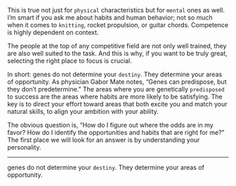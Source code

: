 This is true not just for `physical` characteristics but for `mental` ones
as well. I’m smart if you ask me about habits and human behavior; not
so much when it comes to `knitting`, rocket propulsion, or guitar
chords. Competence is highly dependent on context.

The people at the top of any competitive field are not only well
trained, they are also well suited to the task. And this is why, if you
want to be truly great, selecting the right place to focus is crucial.

In short: genes do not determine your `destiny`. They determine your
areas of opportunity. As physician Gabor Mate notes, “Genes can
predispose, but they don’t predetermine.” The areas where you are
genetically `predisposed` to success are the areas where habits are more
likely to be satisfying. The key is to direct your effort toward areas that
both excite you and match your natural skills, to align your ambition
with your ability.

The obvious question is, “How do I figure out where the odds are in
my favor? How do I identify the opportunities and habits that are right
for me?” The first place we will look for an answer is by understanding
your personality.

---
genes do not determine your `destiny`. They determine your areas of opportunity.